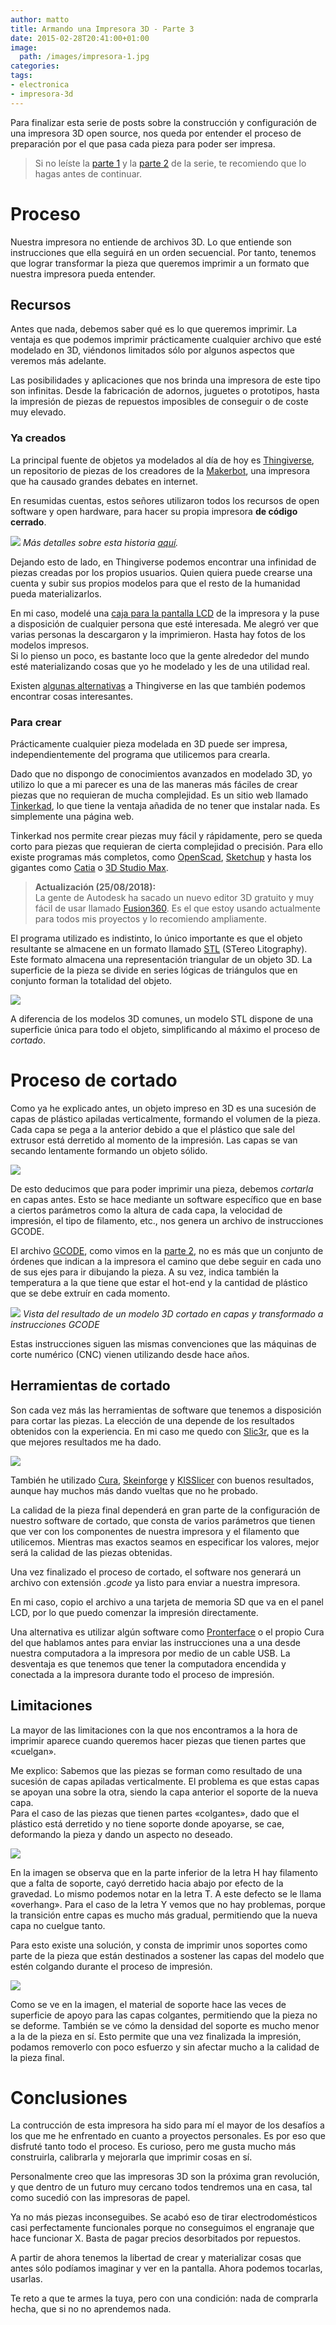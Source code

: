 ```yaml
---
author: matto
title: Armando una Impresora 3D - Parte 3
date: 2015-02-28T20:41:00+01:00
image: 
  path: /images/impresora-1.jpg
categories:
tags:
- electronica
- impresora-3d
---
```


Para finalizar esta serie de posts sobre la construcción y configuración de una impresora 3D open source, nos queda por entender el proceso de preparación por el que pasa cada pieza para poder ser impresa.

> Si no leíste la [parte 1](http://matto.io/armando-una-impresora-3d-parte-1/) y la [parte 2](http://matto.io/armando-una-impresora-3d-parte-2/) de la serie, te recomiendo que lo hagas antes de continuar.

# Proceso

Nuestra impresora no entiende de archivos 3D. Lo que entiende son instrucciones que ella seguirá en un orden secuencial. Por tanto, tenemos que lograr transformar la pieza que queremos imprimir a un formato que nuestra impresora pueda entender.

## Recursos

Antes que nada, debemos saber qué es lo que queremos imprimir. La ventaja es que podemos imprimir prácticamente cualquier archivo que esté modelado en 3D, viéndonos limitados sólo por algunos aspectos que veremos más adelante.

Las posibilidades y aplicaciones que nos brinda una impresora de este tipo son infinitas. Desde la fabricación de adornos, juguetes o prototipos, hasta la impresión de piezas de repuestos imposibles de conseguir o de coste muy elevado.

### Ya creados

La principal fuente de objetos ya modelados al día de hoy es [Thingiverse](http://www.thingiverse.com/), un repositorio de piezas de los creadores de la [Makerbot](http://www.makerbot.com/), una impresora que ha causado grandes debates en internet.

En resumidas cuentas, estos señores utilizaron todos los recursos de open software y open hardware, para hacer su propia impresora **de código cerrado**.

![](/images/makerbot.png)
_Más detalles sobre esta historia <a href="http://jonbengoetxea.com/2012/09/21/la-traicion-de-makerbot-hoy-puede-ser-un-mal-dia-para-el-open-hardware/">aquí</a>._

Dejando esto de lado, en Thingiverse podemos encontrar una infinidad de piezas creadas por los propios usuarios. Quien quiera puede crearse una cuenta y subir sus propios modelos para que el resto de la humanidad pueda materializarlos.

En mi caso, modelé una [caja para la pantalla LCD](http://www.thingiverse.com/thing:117932) de la impresora y la puse a disposición de cualquier persona que esté interesada. Me alegró ver que varias personas la descargaron y la imprimieron. Hasta hay fotos de los modelos impresos.  
Si lo pienso un poco, es bastante loco que la gente alrededor del mundo esté materializando cosas que yo he modelado y les de una utilidad real.

Existen [algunas alternativas](http://www.reddit.com/r/3Dprinting/comments/26do2z/alternative_repositories_to_thingiverse/) a Thingiverse en las que también podemos encontrar cosas interesantes.

### Para crear

Prácticamente cualquier pieza modelada en 3D puede ser impresa, independientemente del programa que utilicemos para crearla.

Dado que no dispongo de conocimientos avanzados en modelado 3D, yo utilizo lo que a mi parecer es una de las maneras más fáciles de crear piezas que no requieran de mucha complejidad. Es un sitio web llamado [Tinkerkad](https://www.tinkercad.com/), lo que tiene la ventaja añadida de no tener que instalar nada. Es simplemente una página web.

Tinkerkad nos permite crear piezas muy fácil y rápidamente, pero se queda corto para piezas que requieran de cierta complejidad o precisión. Para ello existe programas más completos, como [OpenScad](http://www.openscad.org/), [Sketchup](http://www.sketchup.com/) y hasta los gigantes como [Catia](http://www.3ds.com/products-services/catia/) o [3D Studio Max](http://www.autodesk.com/products/3ds-max/overview).

> **Actualización (25/08/2018):**  
> La gente de Autodesk ha sacado un nuevo editor 3D gratuito y muy fácil de usar llamado [Fusion360](https://www.autodesk.com/products/fusion-360/overview). Es el que estoy usando actualmente para todos mis proyectos y lo recomiendo ampliamente.

El programa utilizado es indistinto, lo único importante es que el objeto resultante se almacene en un formato llamado [STL](http://en.wikipedia.org/wiki/STL_(file_format)) (STereo Litography). Este formato almacena una representación triangular de un objeto 3D. La superficie de la pieza se divide en series lógicas de triángulos que en conjunto forman la totalidad del objeto.

![](/images/stl.png)

A diferencia de los modelos 3D comunes, un modelo STL dispone de una superficie única para todo el objeto, simplificando al máximo el proceso de _cortado_.

# Proceso de cortado

Como ya he explicado antes, un objeto impreso en 3D es una sucesión de capas de plástico apiladas verticalmente, formando el volumen de la pieza. Cada capa se pega a la anterior debido a que el plástico que sale del extrusor está derretido al momento de la impresión. Las capas se van secando lentamente formando un objeto sólido.

![](http://matto.io/content/images/2015/02/printing3.gif)

De esto deducimos que para poder imprimir una pieza, debemos _cortarla_ en capas antes. Esto se hace mediante un software específico que en base a ciertos parámetros como la altura de cada capa, la velocidad de impresión, el tipo de filamento, etc., nos genera un archivo de instrucciones GCODE.

El archivo [GCODE](http://en.wikipedia.org/wiki/G-code), como vimos en la [parte 2](http://matto.io/armando-una-impresora-3d-parte-2/), no es más que un conjunto de órdenes que indican a la impresora el camino que debe seguir en cada uno de sus ejes para ir dibujando la pieza. A su vez, indica también la temperatura a la que tiene que estar el hot-end y la cantidad de plástico que se debe extruír en cada momento.

![](/images/skeleton.png)
_Vista del resultado de un modelo 3D cortado en capas y transformado a instrucciones GCODE_

Estas instrucciones siguen las mismas convenciones que las máquinas de corte numérico (CNC) vienen utilizando desde hace años.

## Herramientas de cortado

Son cada vez más las herramientas de software que tenemos a disposición para cortar las piezas. La elección de una depende de los resultados obtenidos con la experiencia. En mi caso me quedo con [Slic3r](http://slic3r.org/), que es la que mejores resultados me ha dado.

![](/images/slic3r.png)

También he utilizado [Cura](https://ultimaker.com/en/products/software), [Skeinforge](http://fabmetheus.crsndoo.com/wiki/index.php/Skeinforge) y [KISSlicer](http://kisslicer.com/) con buenos resultados, aunque hay muchos más dando vueltas que no he probado.

La calidad de la pieza final dependerá en gran parte de la configuración de nuestro software de cortado, que consta de varios parámetros que tienen que ver con los componentes de nuestra impresora y el filamento que utilicemos. Mientras mas exactos seamos en especificar los valores, mejor será la calidad de las piezas obtenidas.

Una vez finalizado el proceso de cortado, el software nos generará un archivo con extensión _.gcode_ ya listo para enviar a nuestra impresora.

En mi caso, copio el archivo a una tarjeta de memoria SD que va en el panel LCD, por lo que puedo comenzar la impresión directamente.

Una alternativa es utilizar algún software como [Pronterface](http://www.pronterface.com/) o el propio Cura del que hablamos antes para enviar las instrucciones una a una desde nuestra computadora a la impresora por medio de un cable USB. La desventaja es que tenemos que tener la computadora encendida y conectada a la impresora durante todo el proceso de impresión.

## Limitaciones

La mayor de las limitaciones con la que nos encontramos a la hora de imprimir aparece cuando queremos hacer piezas que tienen partes que «cuelgan».

Me explico: Sabemos que las piezas se forman como resultado de una sucesión de capas apiladas verticalmente. El problema es que estas capas se apoyan una sobre la otra, siendo la capa anterior el soporte de la nueva capa.  
Para el caso de las piezas que tienen partes «colgantes», dado que el plástico está derretido y no tiene soporte donde apoyarse, se cae, deformando la pieza y dando un aspecto no deseado.

![](/images/overhang1.png)

En la imagen se observa que en la parte inferior de la letra H hay filamento que a falta de soporte, cayó derretido hacia abajo por efecto de la gravedad. Lo mismo podemos notar en la letra T. A este defecto se le llama «overhang». Para el caso de la letra Y vemos que no hay problemas, porque la transición entre capas es mucho más gradual, permitiendo que la nueva capa no cuelgue tanto.

Para esto existe una solución, y consta de imprimir unos soportes como parte de la pieza que están destinados a sostener las capas del modelo que estén colgando durante el proceso de impresión.

![](/images/support.jpg)

Como se ve en la imagen, el material de soporte hace las veces de superficie de apoyo para las capas colgantes, permitiendo que la pieza no se deforme. También se ve cómo la densidad del soporte es mucho menor a la de la pieza en sí. Esto permite que una vez finalizada la impresión, podamos removerlo con poco esfuerzo y sin afectar mucho a la calidad de la pieza final.

# Conclusiones

La contrucción de esta impresora ha sido para mí el mayor de los desafíos a los que me he enfrentado en cuanto a proyectos personales. Es por eso que disfruté tanto todo el proceso. Es curioso, pero me gusta mucho más construirla, calibrarla y mejorarla que imprimir cosas en sí.

Personalmente creo que las impresoras 3D son la próxima gran revolución, y que dentro de un futuro muy cercano todos tendremos una en casa, tal como sucedió con las impresoras de papel.

Ya no más piezas inconseguibes. Se acabó eso de tirar electrodomésticos casi perfectamente funcionales porque no conseguimos el engranaje que hace funcionar X. Basta de pagar precios desorbitados por repuestos.

A partir de ahora tenemos la libertad de crear y materializar cosas que antes sólo podíamos imaginar y ver en la pantalla. Ahora podemos tocarlas, usarlas.

Te reto a que te armes la tuya, pero con una condición: nada de comprarla hecha, que si no no aprendemos nada.
